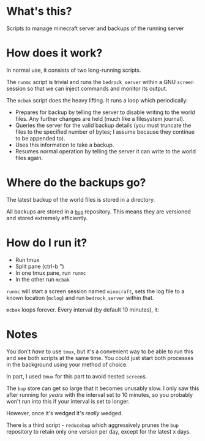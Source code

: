 # What's this?

Scripts to manage minecraft server and backups of the running server

# How does it work?

In normal use, it consists of two long-running scripts.

The `runmc` script is trivial and runs the `bedrock_server` within a GNU
`screen` session so that we can inject commands and monitor its output.

The `mcbak` script does the heavy lifting. It runs a loop which periodically:

+ Prepares for backup by telling the server to disable writing to the world
  files. Any further changes are held (much like a filesystem journal).
+ Queries the server for the valid backup details (you must truncate the files
  to the specified number of bytes; I assume because they continue to be
  appended to).
+ Uses this information to take a backup.
+ Resumes normal operation by telling the server it can write to the world files
  again.

# Where do the backups go?

The latest backup of the world files is stored in a directory.

All backups are stored in a [`bup`](https://github.com/bup/bup) repository. This
means they are versioned and stored extremely efficiently.

# How do I run it?

+ Run tmux
+ Split pane (ctrl-b ")
+ In one tmux pane, run `runmc`
+ In the other run `mcbak`

`runmc` will start a screen session named `minecraft`, sets the log file to a
known location (`mclog`) and run `bedrock_server` within that.

`mcbak` loops forever. Every interval (by default 10 minutes), it:

# Notes

You don't *have* to use `tmux`, but it's a convenient way to be able to run this
and see both scripts at the same time. You could just start both processes in
the background using your method of choice.

In part, I used `tmux` for this part to avoid nested `screen`s.

The `bup` store can get so large that it becomes unusably slow. I only saw this
after running for *years* with the interval set to 10 minutes, so you probably
won't run into this if your interval is set to longer.

However, once it's wedged it's *really* wedged.

There is a third script - `reducebup` which aggressively prunes the `bup`
repository to retain only one version per day, except for the latest x days.
